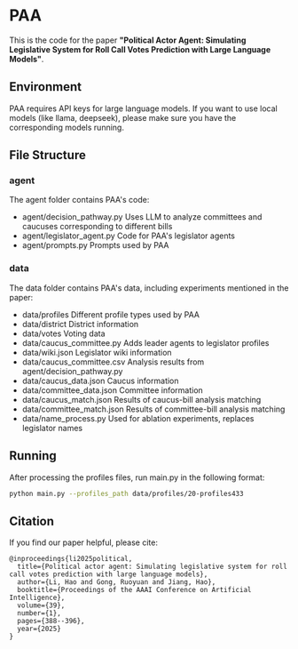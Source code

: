 # PAA
This is the code for the paper **"Political Actor Agent: Simulating Legislative System for Roll Call Votes Prediction with Large Language Models"**.

## Environment
PAA requires API keys for large language models. If you want to use local models (like llama, deepseek), please make sure you have the corresponding models running.

## File Structure
### agent
The agent folder contains PAA's code:
 - agent/decision_pathway.py Uses LLM to analyze committees and caucuses corresponding to different bills
 - agent/legislator_agent.py Code for PAA's legislator agents
 - agent/prompts.py Prompts used by PAA

### data
The data folder contains PAA's data, including experiments mentioned in the paper:
 - data/profiles Different profile types used by PAA
 - data/district District information
 - data/votes Voting data
 - data/caucus_committee.py Adds leader agents to legislator profiles
 - data/wiki.json Legislator wiki information
 - data/caucus_committee.csv Analysis results from agent/decision_pathway.py
 - data/caucus_data.json Caucus information
 - data/committee_data.json Committee information
 - data/caucus_match.json Results of caucus-bill analysis matching
 - data/committee_match.json Results of committee-bill analysis matching
 - data/name_process.py Used for ablation experiments, replaces legislator names

## Running
After processing the profiles files, run main.py in the following format:

```bash
python main.py --profiles_path data/profiles/20-profiles433
```

## Citation
If you find our paper helpful, please cite:
```
@inproceedings{li2025political,
  title={Political actor agent: Simulating legislative system for roll call votes prediction with large language models},
  author={Li, Hao and Gong, Ruoyuan and Jiang, Hao},
  booktitle={Proceedings of the AAAI Conference on Artificial Intelligence},
  volume={39},
  number={1},
  pages={388--396},
  year={2025}
}
```
